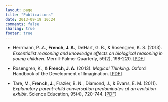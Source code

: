 ```yaml
---
layout: page
title: "Publications"
date: 2013-09-19 10:24
comments: false
sharing: true
footer: true
---
```


 - Herrmann, P. A., **French, J. A.**, DeHart, G. B., & Rosengren, K. S. (2013). *Essentialist reasoning and knowledge effects on biological reasoning in young children*. Merrill-Palmer Quarterly, 59(2), 198-220. [[PDF](../files/Herrmann2013.pdf)]

 - Rosengren, K., & **French, J. A.** (2013). *Magical Thinking*. Oxford Handbook of the Development of Imagination. [[PDF](../files/RosengrenFrench2013.pdf)]

 - Tare, M., **French, J.**, Frazier, B. N., Diamond, J., & Evans, E. M. (2011). *Explanatory parent–child conversation predominates at an evolution exhibit*. Science Education, 95(4), 720-744. [[PDF](../files/TareFrench2011.pdf)]

